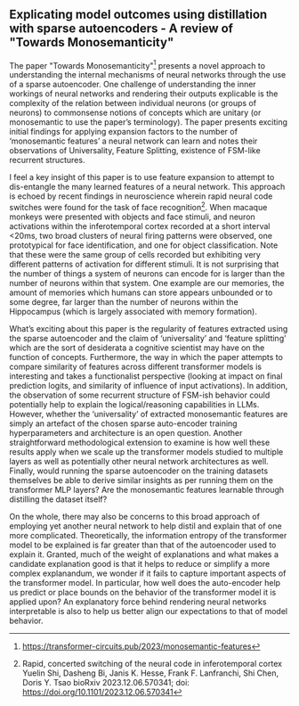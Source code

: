## Explicating model outcomes using distillation with sparse autoencoders - A review of "Towards Monosemanticity"

The paper "Towards Monosemanticity"[^1] presents a novel approach to understanding the internal mechanisms of neural networks through the use of a sparse autoencoder. One challenge of understanding the inner workings of neural networks and rendering their outputs explicable is the complexity of the relation between individual neurons (or groups of neurons) to commonsense notions of concepts which are unitary (or monosemantic to use the paper’s terminology). The paper presents exciting initial findings for applying expansion factors to the number of ‘monosemantic features’ a neural network can learn and notes their observations of Universality, Feature Splitting, existence of FSM-like recurrent structures.

I feel a key insight of this paper is to use feature expansion to attempt to dis-entangle the many learned features of a neural network. This approach is echoed by recent findings in neuroscience wherein rapid neural code switches were found for the task of face recognition[^2]. When macaque monkeys were presented with objects and face stimuli, and neuron activations within the inferotemporal cortex recorded at a short interval <20ms, two broad clusters of neural firing patterns were observed, one prototypical for face identification, and one for object classification. Note that these were the same group of cells recorded but exhibiting very different patterns of activation for different stimuli. It is not surprising that the number of things a system of neurons can encode for is larger than the number of neurons within that system. One example are our memories, the amount of memories which humans can store appears unbounded or to some degree, far larger than the number of neurons within the Hippocampus (which is largely associated with memory formation).

What’s exciting about this paper is the regularity of features extracted using the sparse autoencoder and the claim of ‘universality’ and ‘feature splitting’ which are the sort of desiderata a cognitive scientist may have on the function of concepts. Furthermore, the way in which the paper attempts to compare similarity of features across different transformer models is interesting and takes a functionalist perspective (looking at impact on final prediction logits, and similarity of influence of input activations). In addition, the observation of some recurrent structure of FSM-ish behavior could potentially help to explain the logical/reasoning capabilities in LLMs. However, whether the ‘universality’ of extracted monosemantic features are simply an artefact of the chosen sparse auto-encoder training hyperparameters and architecture is an open question. Another straightforward methodological extension to examine is how well these results apply when we scale up the transformer models studied to multiple layers as well as potentially other neural network architectures as well. Finally, would running the sparse autoencoder on the training datasets themselves be able to derive similar insights as per running them on the transformer MLP layers? Are the monosemantic features learnable through distilling the dataset itself?

On the whole, there may also be concerns to this broad approach of employing yet another neural network to help distil and explain that of one more complicated. Theoretically, the information entropy of the transformer model to be explained is far greater than that of the autoencoder used to explain it. Granted, much of the weight of explanations and what makes a candidate explanation good is that it helps to reduce or simplify a more complex explanandum, we wonder if it fails to capture important aspects of the transformer model. In particular, how well does the auto-encoder help us predict or place bounds on the behavior of the transformer model it is applied upon? An explanatory force behind rendering neural networks interpretable is also to help us better align our expectations to that of model behavior.

[^1]: https://transformer-circuits.pub/2023/monosemantic-features

[^2]: Rapid, concerted switching of the neural code in inferotemporal cortex
Yuelin Shi, Dasheng Bi, Janis K. Hesse, Frank F. Lanfranchi, Shi Chen, Doris Y. Tsao
bioRxiv 2023.12.06.570341; doi: https://doi.org/10.1101/2023.12.06.570341
